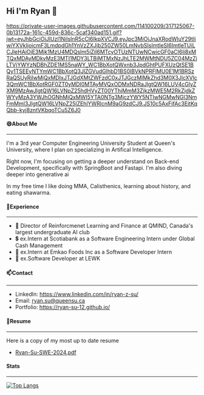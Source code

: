 ## Hi I'm Ryan  👋
https://private-user-images.githubusercontent.com/114100209/317125067-0b13172a-161c-459d-836c-5caf340ad151.gif?jwt=eyJhbGciOiJIUzI1NiIsInR5cCI6IkpXVCJ9.eyJpc3MiOiJnaXRodWIuY29tIiwiYXVkIjoicmF3LmdpdGh1YnVzZXJjb250ZW50LmNvbSIsImtleSI6ImtleTUiLCJleHAiOjE3Mjk1MzU4MDQsIm5iZiI6MTcyOTUzNTUwNCwicGF0aCI6Ii8xMTQxMDAyMDkvMzE3MTI1MDY3LTBiMTMxNzJhLTE2MWMtNDU5ZC04MzZjLTVjYWYzNDBhZDE1MS5naWY_WC1BbXotQWxnb3JpdGhtPUFXUzQtSE1BQy1TSEEyNTYmWC1BbXotQ3JlZGVudGlhbD1BS0lBVkNPRFlMU0E1M1BRSzRaQSUyRjIwMjQxMDIxJTJGdXMtZWFzdC0xJTJGczMlMkZhd3M0X3JlcXVlc3QmWC1BbXotRGF0ZT0yMDI0MTAyMVQxODMxNDRaJlgtQW16LUV4cGlyZXM9MzAwJlgtQW16LVNpZ25hdHVyZT00YThjMmM3ZjkzMWE5M2RkZjdkZWYyMzA3YWJhOGNhMjQxMWI5YTA0NTg3MjczYWY5NTIwNGMwNGI3NmFmMmI3JlgtQW16LVNpZ25lZEhlYWRlcnM9aG9zdCJ9.JS10c5AxFifAc3EjtKqQbb-kyj8zntVKbqoTCu5Z6J0

#### 😄About Me
---
I'm a 3rd year Computer Engineering University Student at Queen's University, where I plan on specializing in Artifical Intelligence.

Right now, I'm focusing on getting a deeper understand on Back-end Development, specifically with SpringBoot and Fastapi. I'm also diving deeper into generative ai

In my free time I like doing MMA, Calisthenics, learning about history, and eating shawarma.

#### 💬Experience
---
- 🔭 Director of Reinforcmenet Learning and Finance at QMIND, Canada's largest undergraduate AI club
- 💲 ex.Intern at Scotiabank as a Software Engineering Intern under Global Cash Management
- 🌱 ex.Intern at Emkao Foods Inc as a Software Developer Intern
- 🧏 ex.Software Developer at LEWK

#### 📫Contact 
--- 
- LinkedIn:  https://www.linkedin.com/in/ryan-z-su/
- Email:     ryan.su@queensu.ca
- Portfolio: https://ryan-su-12.github.io/

#### 📄Resume
---
Here is a copy of my most up to date resume
- [Ryan-Su-SWE-2024.pdf](https://github.com/user-attachments/files/17356121/Ryan-Su-SWE-2024.pdf)



#### Stats
---
[![Top Langs](https://github-readme-stats.vercel.app/api/top-langs/?username=ryan-su-12)](https://github.com/ryan-su-12/github-readme-stats)


<!--
**ryan-su-12/ryan-su-12** is a ✨ _special_ ✨ repository because its `README.md` (this file) appears on your GitHub profile.

Here are some ideas to get you started:

- 🔭 I’m currently working on ...
- 🌱 I’m currently learning ...
- 👯 I’m looking to collaborate on ...
- 🤔 I’m looking for help with ...
- 💬 Ask me about ...
- 📫 How to reach me: ...
- 😄 Pronouns: ...
- ⚡ Fun fact: ...
-->

